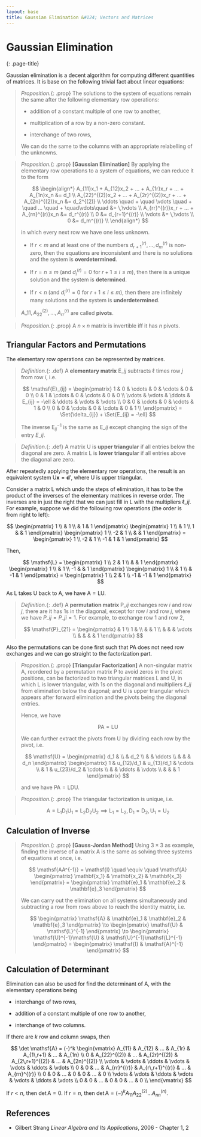 ```yaml
---
layout: base
title: Gaussian Elimination &#124; Vectors and Matrices
---
```


# Gaussian Elimination
{: .page-title}

Gaussian elimination is a decent algorithm for computing different quantities of matrices.
It is base on the following trivial fact about linear equations:

> *Proposition.*{: .prop}
> The solutions to the system of equations remain the same after the following elementary row operations:
>
> + addition of a constant multiple of one row to another,
>
> + multiplication of a row by a non-zero constant.
>
> + interchange of two rows,
>
> We can do the same to the columns with an appropriate relabelling of the unknowns.

> *Proposition.*{: .prop}
> **[Gaussian Elimination]**
> By applying the elementary row operations to a system of equations, we can reduce it to the form
>
> $$
  \begin{align*}
  A_{11}x_1 + A_{12}x_2 + ... + A_{1r}x_r + ... + A_{1n}x_n &= d_1 \\
  A_{22}^{(2)}x_2 + ... + A_{2r}^{(2)}x_r + ... + A_{2n}^{(2)}x_n &= d_2^{(2)} \\
  \ddots \quad + \quad \vdots \quad + \quad ... \quad + \quad\vdots\quad &= \,\vdots \\
  A_{rr}^{(r)}x_r + ... + A_{rn}^{(r)}x_n &= d_r^{(r)} \\
  0 &= d_{r+1}^{(r)} \\
  \vdots &= \,\vdots \\
  0 &= d_m^{(r)} \\
  \end{align*}
  $$
>
> in which every next row we have one less unknown.
>
> + If $r < m$ and at least one of the numbers $d_{r+1}^{(r)}, ..., d_{m}^{(r)}$ is non-zero,
>   then the equations are inconsistent and there is no solutions and the system is **overdetermined**.
>
> + If $r = n \le m$ (and $d_{i}^{(r)} = 0$ for $r + 1 \le i \le m$),
>   then there is a unique solution and the system is **determined**.
>
> + If $r < n$ (and $d_{i}^{(r)} = 0$ for $r + 1 \le i \le m$),
>   then there are infinitely many solutions and the system is **underdetermined**.
>
> $A\_{11}, A_{22}^{(2)}, ..., A_{rr}^{(r)}$ are called **pivots**.

> *Proposition.*{: .prop}
> A $n \times n$ matrix is invertible iff it has $n$ pivots.

## Triangular Factors and Permutations

The elementary row operations can be represented by matrices.

> *Definition.*{: .def}
> A **elementary matrix** $\mathsf{E}\_{ij}$ subtracts $\ell$ times row $j$ from row $i$, i.e.
>
> $$
  \mathsf{E}_{ij} = \begin{pmatrix}
  1 & 0 & \cdots & 0 & \cdots & 0 & 0 \\
  0 & 1 & \cdots & 0 & \cdots & 0 & 0 \\
  \vdots & \vdots & \ddots & E_{ij} = -\ell & \ddots & \vdots & \vdots \\
  0 & 0 & \cdots & 0 & \cdots & 1 & 0 \\
  0 & 0 & \cdots & 0 & \cdots & 0 & 1 \\
  \end{pmatrix}
  = \Set{\delta_{ij}} + \Set{E_{ij} = -\ell}
  $$
>
> The inverse $\mathsf{E}_{ij}^{-1}$ is the same as $\mathsf{E}\_{ij}$ except changing the sign of the entry $E\_{ij}$.

> *Definition.*{: .def}
> A matrix $\mathsf{U}$ is **upper triangular** if all entries below the diagonal are zero.
> A matrix $\mathsf{L}$ is **lower triangular** if all entries above the diagonal are zero.

After repeatedly applying the elementary row operations, the result is an equivalent system $\mathsf{U}\mathbf{x} = \mathbf{d}'$, where $\mathsf{U}$ is upper triangular.

Consider a matrix $\mathsf{L}$ which undo the steps of elimination, it has to be the product of the inverses of the elementary matrices in reverse order.
The inverses are in just the right that we can just fill in $\mathsf{L}$ with the multipliers $\ell\_{ij}$.
For example, suppose we did the following row operations (the order is from right to left):

$$
\begin{pmatrix}
1 \\
& 1 \\
& 1 & 1
\end{pmatrix}
\begin{pmatrix}
1 \\
& 1 \\
1 & & 1
\end{pmatrix}
\begin{pmatrix}
1 \\
-2 & 1 \\
& & 1
\end{pmatrix} =
\begin{pmatrix}
1 \\
-2 & 1 \\
-1 & 1 & 1
\end{pmatrix}
$$

Then,

$$
\mathsf{L} =
\begin{pmatrix}
1 \\
2 & 1 \\
& & 1
\end{pmatrix}
\begin{pmatrix}
1 \\
& 1 \\
-1 & & 1
\end{pmatrix}
\begin{pmatrix}
1 \\
& 1 \\
& -1 & 1
\end{pmatrix} =
\begin{pmatrix}
1 \\
2 & 1 \\
-1 & -1 & 1
\end{pmatrix}
$$

As $\mathsf{L}$ takes $\mathsf{U}$ back to $\mathsf{A}$, we have $\mathsf{A} = \mathsf{L}\mathsf{U}$.

> *Definition.*{: .def}
> A **permutation matrix** $\mathsf{P}\_{ij}$ exchanges row $i$ and row $j$, there are it has $1$s in the diagonal, except for row $i$ and row $j$, where we have $P\_{ij}= P\_{ji} = 1$.
> For example, to exchange row $1$ and row $2$,
>
> $$
  \mathsf{P}_{21} = \begin{pmatrix}
  & 1 \\
  1 & \\
  & & 1 \\
  & & & \vdots \\
  & & & & 1
  \end{pmatrix}
  $$

Also the permutations can be done first such that $\mathsf{PA}$ does not need row exchanges and we can go straight to the factorization part.

> *Proposition.*{: .prop}
> **[Triangular Factorization]**
> A non-singular matrix $\mathsf{A}$, reordered by a permutation matrix $\mathsf{P}$ to avoid zeros in the pivot positions, can be factorized to two triangular matrices $\mathsf{L}$ and $\mathsf{U}$,
> in which $\mathsf{L}$ is lower triangular, with $1$s on the diagonal and multipliers $\ell\_{ij}$ from elimination below the diagonal;
> and $\mathsf{U}$ is upper triangular which appears after forward elimination and the pivots being the diagonal entries.
>
> Hence, we have
>
> $$
  \mathsf{PA} = \mathsf{LU}
  $$
>
> We can further extract the pivots from $\mathsf{U}$ by dividing each row by the pivot, i.e.
>
> $$
  \mathsf{U} = \begin{pmatrix}
  d_1 & \\
  & d_2 \\
  & & \ddots \\
  & & & d_n
  \end{pmatrix}
  \begin{pmatrix}
  1 & u_{12}/d_1 & u_{13}/d_1 & \cdots \\
  & 1 & u_{23}/d_2 & \cdots \\
  & & \ddots & \vdots \\
  & & & 1
  \end{pmatrix}
  $$
>
> and we have $\mathsf{PA} = \mathsf{LDU}$.

> *Proposition.*{: .prop}
> The triangular factorization is unique, i.e.
>
> $$
  \mathsf{A} = \mathsf{L_1 D_1 U_1} = \mathsf{L_2 D_2 U_2} \implies \mathsf{L_1} = \mathsf{L_2}, \mathsf{D_1} = \mathsf{D_2}, \mathsf{U_1} = \mathsf{U_2}
  $$

## Calculation of Inverse

> *Proposition.*{: .prop}
> **[Gauss-Jordan Method]**
> Using $3 \times 3$ as example, finding the inverse of a matrix $\mathsf{A}$ is the same as solving three systems of equations at once, i.e.
>
> $$
  \mathsf{AA^{-1}} = \mathsf{I}
  \quad \equiv \quad
  \mathsf{A} \begin{pmatrix} \mathbf{x_1} & \mathbf{x_2} & \mathbf{x_3} \end{pmatrix} = \begin{pmatrix} \mathbf{e}_1 & \mathbf{e}_2 & \mathbf{e}_3 \end{pmatrix}
  $$
>
> We can carry out the elimination on all systems simultaneously and subtracting a row from rows above to reach the identity matrix, i.e.
>
> $$
  \begin{pmatrix} \mathsf{A} & \mathbf{e}_1 & \mathbf{e}_2 & \mathbf{e}_3 \end{pmatrix}
  \to
  \begin{pmatrix} \mathsf{U} & \mathsf{L}^{-1} \end{pmatrix}
  \to
  \begin{pmatrix} \mathsf{U}^{-1}\mathsf{U} & \mathsf{U}^{-1}\mathsf{L}^{-1} \end{pmatrix}
  =
  \begin{pmatrix} \mathsf{I} & \mathsf{A}^{-1} \end{pmatrix}
  $$

## Calculation of Determinant

Elimination can also be used for find the determinant of $\mathsf{A}$, with the elementary operations being

+ interchange of two rows,

+ addition of a constant multiple of one row to another,

+ interchange of two columns.

If there are $k$ row and column swaps, then

$$
\det \mathsf{A} = (-)^k \begin{vmatrix}
A_{11} & A_{12} & ... & A_{1r} & A_{1\,r+1} & ... & A_{1n} \\
0 & A_{22}^{(2)} & ... & A_{2r}^{(2)} & A_{2\,r+1}^{(2)} & ... & A_{2n}^{(2)} \\
\vdots & \vdots & \ddots & \vdots & \vdots & \ddots & \vdots \\
0 & 0 & ... & A_{rr}^{(r)} & A_{r\,r+1}^{(r)} & ... & A_{rn}^{(r)} \\
0 & 0 & ... & 0 & 0 & ... & 0 \\
\vdots & \vdots & \ddots & \vdots & \vdots & \ddots & \vdots \\
0 & 0 & ... & 0 & 0 & ... & 0 \\
\end{vmatrix}
$$

If $r < n$, then $\det \mathsf{A} = 0$.
If $r = n$, then $\det \mathsf{A} = (-)^kA_{11}A_{22}^{(2)}...A_{nn}^{(n)}$.

## References

* Gilbert Strang _Linear Algebra and Its Applications_, 2006 - Chapter 1, 2
